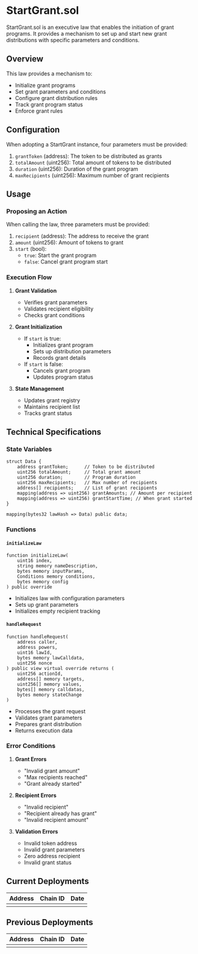 # StartGrant.sol

StartGrant.sol is an executive law that enables the initiation of grant programs. It provides a mechanism to set up and start new grant distributions with specific parameters and conditions.

## Overview

This law provides a mechanism to:
- Initialize grant programs
- Set grant parameters and conditions
- Configure grant distribution rules
- Track grant program status
- Enforce grant rules

## Configuration

When adopting a StartGrant instance, four parameters must be provided:

1. `grantToken` (address): The token to be distributed as grants
2. `totalAmount` (uint256): Total amount of tokens to be distributed
3. `duration` (uint256): Duration of the grant program
4. `maxRecipients` (uint256): Maximum number of grant recipients

## Usage

### Proposing an Action

When calling the law, three parameters must be provided:

1. `recipient` (address): The address to receive the grant
2. `amount` (uint256): Amount of tokens to grant
3. `start` (bool): 
   - `true`: Start the grant program
   - `false`: Cancel grant program start

### Execution Flow

1. **Grant Validation**
   - Verifies grant parameters
   - Validates recipient eligibility
   - Checks grant conditions

2. **Grant Initialization**
   - If `start` is true:
     - Initializes grant program
     - Sets up distribution parameters
     - Records grant details
   - If `start` is false:
     - Cancels grant program
     - Updates program status

3. **State Management**
   - Updates grant registry
   - Maintains recipient list
   - Tracks grant status

## Technical Specifications

### State Variables

```solidity
struct Data {
    address grantToken;      // Token to be distributed
    uint256 totalAmount;     // Total grant amount
    uint256 duration;        // Program duration
    uint256 maxRecipients;   // Max number of recipients
    address[] recipients;    // List of grant recipients
    mapping(address => uint256) grantAmounts; // Amount per recipient
    mapping(address => uint256) grantStartTime; // When grant started
}

mapping(bytes32 lawHash => Data) public data;
```

### Functions

#### `initializeLaw`
```solidity
function initializeLaw(
    uint16 index,
    string memory nameDescription,
    bytes memory inputParams,
    Conditions memory conditions,
    bytes memory config
) public override
```
- Initializes law with configuration parameters
- Sets up grant parameters
- Initializes empty recipient tracking

#### `handleRequest`
```solidity
function handleRequest(
    address caller,
    address powers,
    uint16 lawId,
    bytes memory lawCalldata,
    uint256 nonce
) public view virtual override returns (
    uint256 actionId,
    address[] memory targets,
    uint256[] memory values,
    bytes[] memory calldatas,
    bytes memory stateChange
)
```
- Processes the grant request
- Validates grant parameters
- Prepares grant distribution
- Returns execution data

### Error Conditions

1. **Grant Errors**
   - "Invalid grant amount"
   - "Max recipients reached"
   - "Grant already started"

2. **Recipient Errors**
   - "Invalid recipient"
   - "Recipient already has grant"
   - "Invalid recipient amount"

3. **Validation Errors**
   - Invalid token address
   - Invalid grant parameters
   - Zero address recipient
   - Invalid grant status

## Current Deployments

| Address | Chain ID | Date |
| ------- | -------- | ---- |
|         |          |      |

## Previous Deployments

| Address | Chain ID | Date |
| ------- | -------- | ---- |
|         |          |      | 